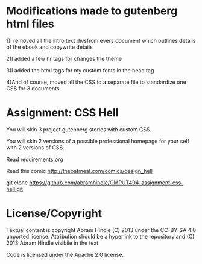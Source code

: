 Modifications made to gutenberg html files
==========================================
1)I removed all the intro text divsfrom every document which outlines details of the ebook and copywrite details

2)I added a few hr tags for changes the theme

3)I added the html tags for my custom fonts in the head tag

4)And of course, moved all the CSS to a separate file to standardize one CSS for 3 documents



Assignment: CSS Hell
====================

You will skin 3 project gutenberg stories with custom CSS.

You will skin 2 versions of a possible professional homepage for your
self with 2 versions of CSS.

Read requirements.org

Read this comic http://theoatmeal.com/comics/design_hell

git clone https://github.com/abramhindle/CMPUT404-assignment-css-hell.git

License/Copyright
=================

Textual content is copyright Abram Hindle (C) 2013 under the CC-BY-SA
4.0 unported license. Attribution should be a hyperlink to the
repository and (C) 2013 Abram Hindle visibile in the text.

Code is licensed under the Apache 2.0 license.


